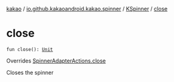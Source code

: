 [kakao](../../index.md) / [io.github.kakaoandroid.kakao.spinner](../index.md) / [KSpinner](index.md) / [close](./close.md)

# close

`fun close(): `[`Unit`](https://kotlinlang.org/api/latest/jvm/stdlib/kotlin/-unit/index.html)

Overrides [SpinnerAdapterActions.close](../-spinner-adapter-actions/close.md)

Closes the spinner

